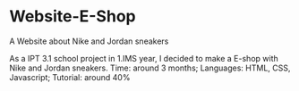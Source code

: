 # Website-E-Shop
A Website about Nike and Jordan sneakers


As a IPT 3.1 school project in 1.IMS year, I decided to make a E-shop with Nike and Jordan sneakers. 
Time: around 3 months; 
Languages: HTML, CSS, Javascript;
Tutorial: around 40% 
